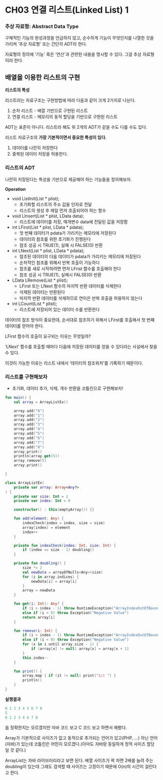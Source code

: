 # CH03 연결 리스트(Linked List) 1

### 추상 자료형: Abstract Data Type

구체적인 기능의 완성과정을 언급하지 않고, 순수하게 기능이 무엇인지를 나열한 것을 가리켜 ‘추상 자료형' 또는 간단히 ADT라 한다.

자료형의 정의에 ‘기능' 혹은 ‘연산'과 관련된 내용을 명시할 수 있다. 그걸 추상 자료형이라 한다.

## 배열을 이용한 리스트의 구현

**리스트의 특성**

리스트라는 자료구조는 구현방법에 따라 다음과 같이 크게 2가지로 나뉜다.

1. 순차 리스트 - 배열 기반으로 구현된 리스트
2. 연결 리스트 - 메모리의 동적 할당을 기반으로 구현된 리스트

ADT는 표준이 아니다. 리스트라 해도 위 2개의 ADT가 같을 수도 다를 수도 있다. 

리스트 자료구조의 **가장 기본적이면서 중요한 특성이 있다**.

1. 데이터를 나란히 저장한다
2. 중복된 데이터 저장을 허용한다.

### 리스트의 ADT

나란히 저장된다는 특성을 기반으로 제공해야 하는 기능들을 정의해보자.

**Operation**

- void ListInit(List * plist);
    - 초기화할 리스트의 주소 값을 인자로 전달
    - 리스트의 생성 후 제일 먼저 호출되어야 하는 함수
- void LInsert(List * plist, LData data);
    - 리스트에 데이터를 저장, 매개변수 data에 전달된 값을 저장함
- int LFirst(List * plist, LData * pdata);
    - 첫 번째 데이터가 pdata가 가리키는 메모리에 저장된다
    - 데이터의 참조를 위한 초기화가 진행된다
    - 참조 성공 시 TRUE(1), 실패 시 FALSE(0) 반환
- int LNext(List * plist, LData * pdata);
    - 참조된 데이터의 다음 데이터가 pdata가 가리키는 메모리에 저장된다
    - 순차적인 참조를 위해서 반복 호출이 가능하다
    - 참조를 새로 시작하려면 먼저 LFrist 함수를 호출해야 한다
    - 참조 성공 시 TRUE(1), 실패시 FALSE(0) 반환
- LData LRemove(List * plist);
    - LFirst 또는 LNext 함수의 마지막 반환 데이터를 삭제한다
    - 삭제된 데이터는 반환된다
    - 마지막 반환 데이터를 삭제하므로 연이은 반복 호출을 허용하지 않는다
- int LCount(List * plist);
    - 리스트에 저장되어 있는 데이터 수를 반환한다

데이터의 참조 방식이 중요한데, 순서대로 참조하기 위해서 LFirst를 호출해서 첫 번째 데이터를 얻어야 한다.

LFirst 함수의 호출이 요구되는 이유는 무엇일까?

‘LNext’ 함수를 호출할 때마다 다음에 저장된 데이터를 얻을 수 있다라는 사실에서 찾을 수 있다. 

이것이 가능한 이유는 리스트 내에서 ‘데이터의 참조위치’를 기록하기 때문이다.

### 리스트를 구현해보자

- 초기화, 데이터 추가, 삭제, 개수 반환을 코틀린으로 구현해보자!

```kotlin
fun main() {
    val array = ArrayListEx()

    array.add("0")
    array.add("1")
    array.add("2")
    array.add("3")
    array.add("4")
    array.add("5")
    array.add("6")
    array.add("7")
    array.add("8")
    array.print()
    println(array.get(5))
    array.remove(5)
    array.print()

}

class ArrayListEx(
    private var array: Array<Any?>
) {
    private var size: Int = 1
    private var index: Int = 0

    constructor() : this(emptyArray()) {}

    fun add(element: Any) {
        indexCheck(index = index, size = size)
        array[index] = element
        index++
    }

    private fun indexCheck(index: Int, size: Int) {
        if (index == size - 1) doubling()
    }

    private fun doubling() {
        size *= 2
        val newData = arrayOfNulls<Any>(size)
        for (i in array.indices) {
            newData[i] = array[i]
        }
        array = newData
    }

    fun get(i: Int): Any? {
        if (i > index - 1) throw RuntimeException("ArrayIndexOutOfBound")
        else if (i < 0) throw Exception("Negative Value")
        return array[i]
    }

    fun remove(i: Int) {
        if (i > index - 1) throw RuntimeException("ArrayIndexOutOfBound")
        else if (i < 0) throw Exception("Negative Value")
        for (x in i until array.size - 1) {
            if (array[x] != null) array[x] = array[x + 1]
        }
        this.index--
    }

    fun print() {
        array.map { if (it != null) print("$it ") }
        println()
    }
}
```

**실행결과**

```kotlin
0 1 2 3 4 5 6 7 8 
5
0 1 2 3 4 6 7 8
```

음 정확한지는 모르겠지만 자바 코드 보고 C 코드 보고 하면서 해봤다.

Array가 기본적으로 사이즈가 없고 동적으로 추가되는 언어가 있고(PHP, ...) 아닌 언어(자바)가 있는데 코틀린은 어떤지 모르겠다.(아마도 자바랑 동일하게 정적 사이즈 할당일 것 같다.) 

ArrayList는 자바 라이브러리라고 보면 된다. 배열 사이즈가 꽉 차면 2배를 늘려 주는 doubling이 있는데 그래도 검색할 때 사이즈는 고정이기 때문에 O(n)의 시간이 걸린다고 한다.